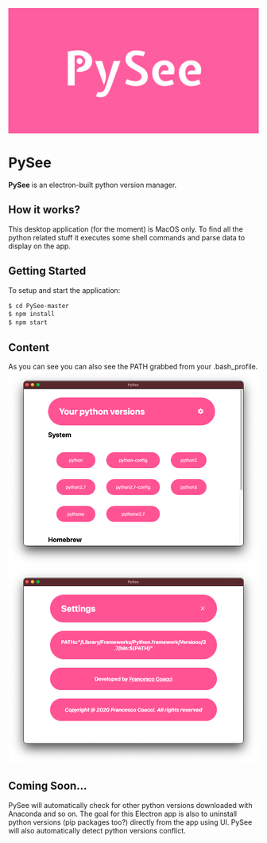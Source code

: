 ![image back](./src/assets/images/pysee_background.png)
# PySee
**PySee** is an electron-built python version manager.

## How it works?
This desktop application (for the moment) is MacOS only. To find all the python related stuff it executes some shell commands and parse data to display on the app.

## Getting Started
To setup and start the application:
```bash
$ cd PySee-master
$ npm install
$ npm start
```

## Content
As you can see you can also see the PATH grabbed from your .bash_profile.
![image screen1](./src/assets/images/screen1.png)
![image screen2](./src/assets/images/screen2.png)

## Coming Soon...
PySee will automatically check for other python versions downloaded with Anaconda and so on. The goal for this Electron app is also to uninstall python versions (pip packages too?) directly from the app using UI.
PySee will also automatically detect python versions conflict.

